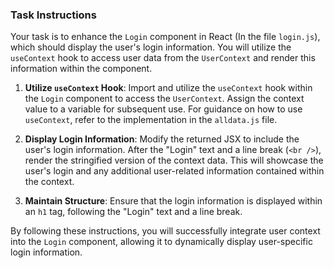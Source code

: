 ### Task Instructions

Your task is to enhance the `Login` component in React (In the file `login.js`), which should display the user's login information. You will utilize the `useContext` hook to access user data from the `UserContext` and render this information within the component.

1. **Utilize `useContext` Hook**: Import and utilize the `useContext` hook within the `Login` component to access the `UserContext`. Assign the context value to a variable for subsequent use. For guidance on how to use `useContext`, refer to the implementation in the `alldata.js` file.

2. **Display Login Information**: Modify the returned JSX to include the user's login information. After the "Login" text and a line break (`<br />`), render the stringified version of the context data. This will showcase the user's login and any additional user-related information contained within the context.

3. **Maintain Structure**: Ensure that the login information is displayed within an `h1` tag, following the "Login" text and a line break.

By following these instructions, you will successfully integrate user context into the `Login` component, allowing it to dynamically display user-specific login information.
